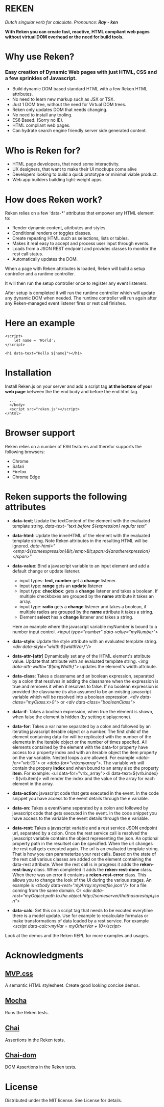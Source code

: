 # REKEN

_Dutch singular verb for calculate. Pronounce: **Ray - ken**_

**With Reken you can create fast, reactive, HTML compliant web pages without virtual DOM overhead or the need for build tools.**

# Why use Reken?

### Easy creation of Dynamic Web pages with just HTML, CSS and a few  sprinkles of Javascript.
- Build dynamic DOM based standard HTML with a few Reken HTML attributes.
- No need to learn new markup such as JSX or TSX.
- Just 1 DOM tree, without the need for Virtual DOM trees.
- Reken only updates DOM that needs changing.
- No need to install any tooling.
- ES6 Based. (Sorry no IE).
- HTML compliant web pages.
- Can hydrate search engine friendly server side generated content.

# Who is Reken for?
- HTML page developers, that need some interactivity.
- UX designers, that want to make their UI mockups come alive
- Developers looking to build a quick prototype or minimal viable product.
- Web app builders building light-weight apps.


# How does Reken work?
Reken relies on a few 'data-*' attributes that empower any HTML element to:
- Render dynamic content, attributes and styles.
- Conditional renders or toggles classes.
- Create repeating HTML such as selections, lists or tables.
- Makes it real easy to accept and process user input through events.
- Loads from a JSON REST endpoint and provides classes to monitor the rest call status.
- Automatically updates the DOM.

When a page with Reken attributes is loaded, Reken will build a setup controller and a runtime controller.

It will then run the setup controller once to register any event listeners.

After setup is completed it will run the runtime controller which will update any dynamic DOM when needed. The runtime controller will run again after any Reken-managed event listener fires or rest call finishes.

# Here an example
````
<script>
    let name = 'World';
</script>

<h1 data-text="Hello ${name}"></h1>
````
# Installation
Install Reken.js on your server and add a script tag **at the bottom of your web page** between the the end body and before the end html tag.
````
  ...
  </body>
  <script src="reken.js"></script>
</html>
````
# Browser support
Reken relies on a number of ES6 features and therefor supports the following browsers:
- Chrome
- Safari
- Firefox
- Chrome Edge

# Reken supports the following attributes
- **data-text**; Update the textContent of the element with the evaluated template string. _data-text="text before ${expression} regular text"_
- **data-html**: Update the innerHTML of the element with the evaluated template string. Note Reken attributes in the resulting HTML will be ignored. 
_data-html="&lt;emp>${someexpression}&lt;/emp>&lt;span>${anotherexpression}&lt;/span>"_
- **data-value**: Bind a javascript variable to an  input element and add a default change or update listener. 
    - input types: **text, number** get a **change** listener.
    - input type: **range** gets an **update** listener
    - input type: **checkbox**: gets a **change** listener and takes a boolean. If multiple checkboxes are grouped by the **name** attribute it takes an array.
    - input type: **radio** gets a **change** listener and takes a boolean, if multiple radios are grouped by the **name** attribute it takes a string.
    - Element **select** has a **change** listener and takes a string.

    Here an example where the javascript variable myNumber is bound to a number input control. _&lt;input type="number" data-value="myNumber">_
- **data-style**: Update the style attribute with an evaluated template string. _&lt;div data-style="width:${widthVar}"/>_ 
- **data-attr-[attr]** Dynamically set any of the HTML element's attribute value. Update that attribute with an evaluated template string. _&lt;img data-attr-width="${imgWidth}">_ updates the element's width attribute.
- **data-class**: Takes a classname and an boolean expression, separated by a colon that resolves in adding the classname when the expression is true and removes it when it resolves to false. If no boolean expression is provided the classname (is also assumed to be an existing javascript variable which will be resolved into a boolean expression. _&lt;div data-class="myClass:x>0">_ or _&lt;div data-class="booleanClass">_
- **data-if**: Takes a boolean expression, when true the element is shown, when false the element is hidden (by setting display:none).
- **data-for**: Takes a var name separated by a colon and followed by an iterating javascript iterable object or a number. The first child of the element containing data-for will be replicated with the number of the elements in the iterable object or the number of times specifed. All elements contained by the element with the data-for property have access to a property index and with an iterable object the item property on the var variable. Nested loops a are allowed. For example  _&lt;data-for="vrb:10">_ or _&lt;data-for="vrb:myarray">_.
The variable vrb will contain the propery **index** and when bound to an array also the property **item**. For example:
&lt;ul data-for="vrb:_array">&lt;li data-text=${vrb.index} - ${vrb.item}> will render the index and the value of the array for each element in the array.
- **data-action**: javascript code that gets executed in the event. In the code snippet you have access to the event details through the e variable.
- **data-on**: Takes a eventName seperated by a colon and followed by javascript code that gets executed in the event. In the code snippet you have access to the variable the event details through the e variable.
- **data-rest**: Takes a javascript variable and a rest service JSON endpoint url, separated by a colon. Once the rest service call is resolved the javascript variable contains the object representing the json. An optional property path in the resultset can be specified. When the url changes the rest call gets executed again. The url is an evaluated template string. That is how you can parameterize your rest calls. Based on the state of the rest call various classes are added on the element containing the data-rest attribute. When the rest call is in progress it adds the **reken-rest-busy** class. When completed it adds the **reken-rest-done** class. When there was an error it contains a **reken-rest-error** class. This allows you to change the look of the UI during the various stages. 
An example is _&lt;tbody data-rest="myArray:myrestfile.json"/>_ for a file coming from the same domain. Or _&lt;div data-rest="myObject:path.to.the.object:http://someserver/thathasarestapi.json">_
- **data-calc**: Set this on a script tag that needs to be excuted everytime there is a model update. Use for example to recalculate formulas or make transformations of data loaded by a rest service. For example _&lt;script data-calc>myVar = myOtherVar + 10&lt;/script>_

Look at the demos and the Reken REPL for more examples and usages. 

# Acknowledgments
## [MVP.css](https://andybrewer.github.io/mvp/)
A semantic HTML stylesheet. Create good looking concise demos.
## [Mocha](https://mochajs.org)
Runs the Reken tests.
## [Chai](https://www.chaijs.com)
Assertions in the Reken tests.
## [Chai-dom](https://www.chaijs.com/plugins/chai-dom/)
DOM Assertions in the Reken tests.

# License
Distributed under the MIT license. See License for details.




